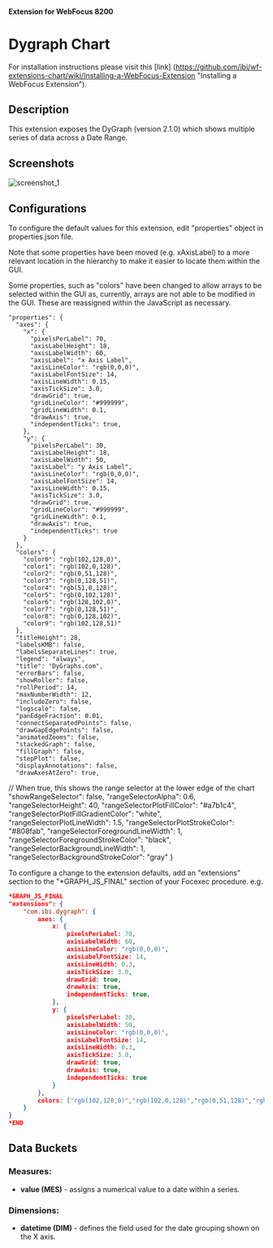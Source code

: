 #### Extension for WebFocus 8200
# Dygraph Chart
For installation instructions please visit this [link] (https://github.com/ibi/wf-extensions-chart/wiki/Installing-a-WebFocus-Extension "Installing a WebFocus Extension").
## Description
This extension exposes the DyGraph (version 2.1.0) which shows multiple series of data across a Date Range.
## Screenshots
![screenshot_1](https://github.com/ibi/wf-extensions-chart/blob/master/com.ibi.dygraph/screenshots/1.png)
## Configurations
To configure the default values for this extension, edit "properties" object in properties.json file.

Note that some properties have been moved (e.g. xAxisLabel) to a more relevant location in the hierarchy to make it easier to locate them within the GUI.

Some properties, such as "colors" have been changed to allow arrays to be selected within the GUI as, currently, arrays are not able to be modified in the GUI.
These are reassigned within the JavaScript as necessary.

	"properties": {
      "axes": {
        "x": {
          "pixelsPerLabel": 70,
          "axisLabelHeight": 18,
          "axisLabelWidth": 60,
          "axisLabel": "x Axis Label",
          "axisLineColor": "rgb(0,0,0)",
          "axisLabelFontSize": 14,
          "axisLineWidth": 0.15,
          "axisTickSize": 3.0,
          "drawGrid": true,
          "gridLineColor": "#999999",
          "gridLineWidth": 0.1,
          "drawAxis": true,
          "independentTicks": true,
        },
        "y": {
          "pixelsPerLabel": 30,
          "axisLabelHeight": 18,
          "axisLabelWidth": 50,
          "axisLabel": "y Axis Label",
          "axisLineColor": "rgb(0,0,0)",
          "axisLabelFontSize": 14,
          "axisLineWidth": 0.15,
          "axisTickSize": 3.0,
          "drawGrid": true,
          "gridLineColor": "#999999",
          "gridLineWidth": 0.1,
          "drawAxis": true,
          "independentTicks": true
        }
      },
      "colors": {
        "color0": "rgb(102,128,0)",
        "color1": "rgb(102,0,128)",
        "color2": "rgb(0,51,128)",
        "color3": "rgb(0,128,51)",
        "color4": "rgb(51,0,128)",
        "color5": "rgb(0,102,128)",
        "color6": "rgb(128,102,0)",
        "color7": "rgb(0,128,51)",
        "color8": "rgb(0,128,102)",
        "color9": "rgb(102,128,51)"
      },
      "titleHeight": 28,
      "labelsKMB": false,
      "labelsSeparateLines": true,
      "legend": "always",
      "title": "DyGraphs.com",
      "errorBars": false,
      "showRoller": false,
      "rollPeriod": 14,
      "maxNumberWidth": 12,
      "includeZero": false,
      "logscale": false,
      "panEdgeFraction": 0.01,
      "connectSeparatedPoints": false,
      "drawGapEdgePoints": false,
      "animatedZooms": false,
      "stackedGraph": false,
      "fillGraph": false,
      "stepPlot": false,
      "displayAnnotations": false,
      "drawAxesAtZero": true,
// When true, this shows the range selector at the lower edge of the chart
      "showRangeSelector": false,
      "rangeSelectorAlpha": 0.6,
      "rangeSelectorHeight": 40,
      "rangeSelectorPlotFillColor": "#a7b1c4",
      "rangeSelectorPlotFillGradientColor": "white",
      "rangeSelectorPlotLineWidth": 1.5,
      "rangeSelectorPlotStrokeColor": "#808fab",
      "rangeSelectorForegroundLineWidth": 1,
      "rangeSelectorForegroundStrokeColor": "black",
      "rangeSelectorBackgroundLineWidth": 1,
      "rangeSelectorBackgroundStrokeColor": "gray"
	}
    
To configure a change to the extension defaults, add an "extensions" section to the "*GRAPH_JS_FINAL" section of your Focexec procedure. e.g.

```json
*GRAPH_JS_FINAL
"extensions": {
	"com.ibi.dygraph": {
        axes: {
            x: {
                pixelsPerLabel: 70,
                axisLabelWidth: 60,
                axisLineColor: "rgb(0,0,0)",
                axisLabelFontSize: 14,
                axisLineWidth: 0.3,
                axisTickSize: 3.0,
                drawGrid: true,
                drawAxis: true,
                independentTicks: true,
            },
            y: {
                pixelsPerLabel: 30,
                axisLabelWidth: 50,
                axisLineColor: "rgb(0,0,0)",
                axisLabelFontSize: 14,
                axisLineWidth: 0.3,
                axisTickSize: 3.0,
                drawGrid: true,
                drawAxis: true,
                independentTicks: true
            }
        },
        colors: ["rgb(102,128,0)","rgb(102,0,128)","rgb(0,51,128)","rgb(0,128,51)"],
	}
}
*END
```
## Data Buckets
### Measures:
* **value (MES)** - assigns a numerical value to a date within a series.
### Dimensions:
* **datetime (DIM)** - defines the field used for the date grouping shown on the X axis.
